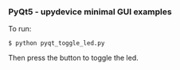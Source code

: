 ### PyQt5 - upydevice minimal GUI examples

To run:

```$ python pyqt_toggle_led.py ```

Then press the button to toggle the led.

